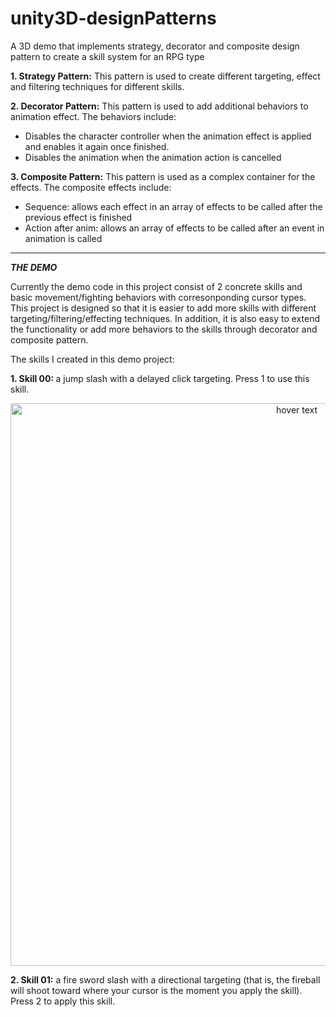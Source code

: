 # unity3D-designPatterns
A 3D demo that implements strategy, decorator and composite design pattern to create a skill system for an RPG type

<b>1. Strategy Pattern:</b> This pattern is used to create different targeting, effect and filtering techniques for different skills.

<b>2. Decorator Pattern:</b> This pattern is used to add additional behaviors to animation effect. The behaviors include:
- Disables the character controller when the animation effect is applied and enables it again once finished.
- Disables the animation when the animation action is cancelled

<b>3. Composite Pattern:</b> This pattern is used as a complex container for the effects. The composite effects include:
  - Sequence: allows each effect in an array of effects to be called after the previous effect is finished
  - Action after anim: allows an array of effects to be called after an event in animation is called
----------------------------------------------------------------------------------------------------------------------------------------------------------------
***THE DEMO***

Currently the demo code in this project consist of 2 concrete skills and basic movement/fighting behaviors with corresonponding cursor types. This project is designed so that it is easier to add more skills with different targeting/filtering/effecting techniques. In addition, it is also easy to extend the functionality or add more behaviors to the skills through decorator and composite pattern.

The skills I created in this demo project:

<b>1. Skill 00: </b> a jump slash with a delayed click targeting. Press 1 to use this skill.
<p align="center">
  <img src="https://github.com/ngol0/unity3D-designPatterns/blob/main/skill1.gif" width="900" title="hover text">
</p>

<b>2. Skill 01:</b> a fire sword slash with a directional targeting (that is, the fireball will shoot toward where your cursor is the moment you apply the skill). Press 2 to apply this skill.
